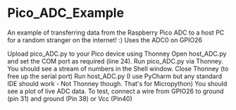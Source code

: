 # Pico_ADC_Example
An example of transferring data from the Raspberry Pico ADC to a host PC for a random stranger on the internet! :) 
Uses the ADC0 on GPIO26 

Upload pico_ADC.py to your Pico device using Thonney
Open host_ADC.py and set the COM port as required (line 24). 
Run pico_ADC.py via Thonney. You should see a stream of numbers in the Shell window. 
Close Thonney (to free up the serial port)
Run host_ADC.py (I use PyCharm but any standard IDE should work - Not Thonney though. That's for Micropython)
You should see a plot of live ADC data. To test, connect a wire from GPIO26 to ground (pin 31) and ground (Pin 38) or Vcc (Pin40)
